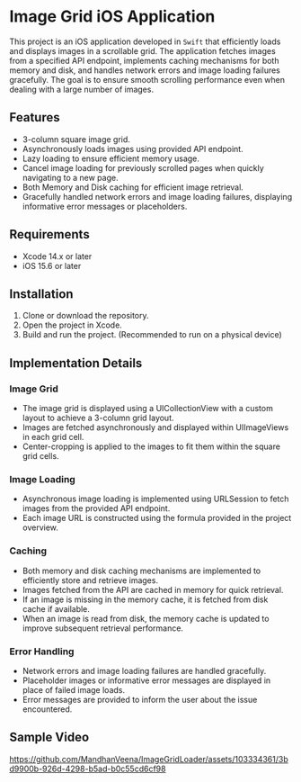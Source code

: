 # Image Grid iOS Application

This project is an iOS application developed in `Swift` that efficiently loads and displays images in a scrollable grid. The application fetches images from a specified API endpoint, implements caching mechanisms for both memory and disk, and handles network errors and image loading failures gracefully. The goal is to ensure smooth scrolling performance even when dealing with a large number of images.

## Features

- 3-column square image grid.
- Asynchronously loads images using provided API endpoint.
- Lazy loading to ensure efficient memory usage.
- Cancel image loading for previously scrolled pages when quickly navigating to a new page.
- Both Memory and Disk caching for efficient image retrieval.
- Gracefully handled network errors and image loading failures, displaying informative error messages or placeholders.

## Requirements

- Xcode 14.x or later
- iOS 15.6 or later

## Installation

1. Clone or download the repository.
2. Open the project in Xcode.
3. Build and run the project. (Recommended to run on a physical device)


## Implementation Details

### Image Grid

- The image grid is displayed using a UICollectionView with a custom layout to achieve a 3-column grid layout.
- Images are fetched asynchronously and displayed within UIImageViews in each grid cell.
- Center-cropping is applied to the images to fit them within the square grid cells.

### Image Loading

- Asynchronous image loading is implemented using URLSession to fetch images from the provided API endpoint.
- Each image URL is constructed using the formula provided in the project overview.

### Caching

- Both memory and disk caching mechanisms are implemented to efficiently store and retrieve images.
- Images fetched from the API are cached in memory for quick retrieval.
- If an image is missing in the memory cache, it is fetched from disk cache if available.
- When an image is read from disk, the memory cache is updated to improve subsequent retrieval performance.

### Error Handling

- Network errors and image loading failures are handled gracefully.
- Placeholder images or informative error messages are displayed in place of failed image loads.
- Error messages are provided to inform the user about the issue encountered.


## Sample Video

https://github.com/MandhanVeena/ImageGridLoader/assets/103334361/3bd9900b-926d-4298-b5ad-b0c55cd6cf98


